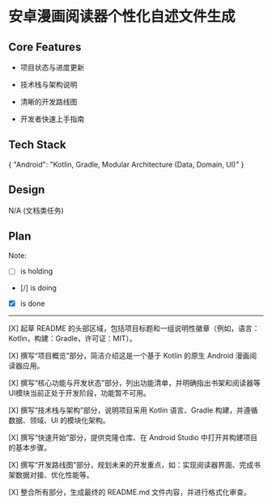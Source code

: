 # 安卓漫画阅读器个性化自述文件生成

## Core Features

- 项目状态与进度更新

- 技术栈与架构说明

- 清晰的开发路线图

- 开发者快速上手指南

## Tech Stack

{
  "Android": "Kotlin, Gradle, Modular Architecture (Data, Domain, UI)"
}

## Design

N/A (文档类任务)

## Plan

Note: 

- [ ] is holding
- [/] is doing
- [X] is done

---

[X] 起草 README 的头部区域，包括项目标题和一组说明性徽章（例如，语言：Kotlin，构建：Gradle，许可证：MIT）。

[X] 撰写“项目概览”部分，简洁介绍这是一个基于 Kotlin 的原生 Android 漫画阅读器应用。

[X] 撰写“核心功能与开发状态”部分，列出功能清单，并明确指出书架和阅读器等UI模块当前正处于开发阶段，功能暂不可用。

[X] 撰写“技术栈与架构”部分，说明项目采用 Kotlin 语言、Gradle 构建，并遵循数据、领域、UI 的模块化架构。

[X] 撰写“快速开始”部分，提供克隆仓库、在 Android Studio 中打开并构建项目的基本步骤。

[X] 撰写“开发路线图”部分，规划未来的开发重点，如：实现阅读器界面、完成书架数据对接、优化性能等。

[X] 整合所有部分，生成最终的 README.md 文件内容，并进行格式化审查。
